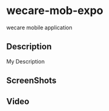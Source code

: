 # wecare-mob-expo
wecare mobile application

## Description

My  Description 

## ScreenShots

## Video


